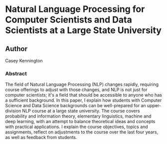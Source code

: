 # Natural Language Processing for Computer Scientists and Data Scientists at a Large State University

## Author

Casey Kennington

### Abstract 

The field of Natural Language Processing (NLP) changes rapidly, requiring course offerings to adjust with those changes, and NLP is not just for computer scientists; it's a field that should be accessible to anyone who has a sufficient background. In this paper, I explain how students with Computer Science and Data Science backgrounds can be well-prepared for an upper-division NLP course at a large state university. The course covers probability and information theory, elementary linguistics, machine and deep learning, with an attempt to balance theoretical ideas and concepts with practical applications. I explain the course objectives, topics and assignments, reflect on adjustments to the course over the last four years, as well as feedback from students.
